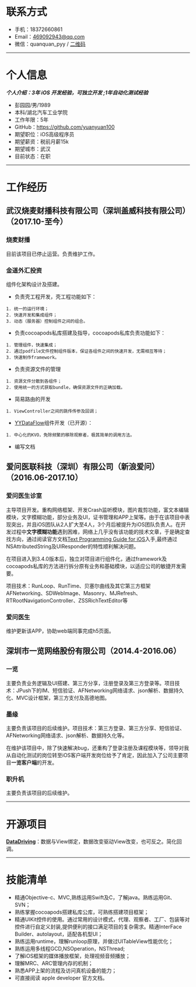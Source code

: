 # 联系方式

- 手机：18372660861
- Email：469092943@qq.com
- 微信：quanquan_pyy / [二维码](https://github.com/yuanyuan100/resume/blob/master/weChatQRCode.png)

------

# 个人信息

***个人介绍：3年 iOS 开发经验，可独立开发 ;1年自动化测试经验***

- 彭园园/男/1989
- 本科/湖北汽车工业学院
- 工作年限：5年
- GitHub：https://github.com/yuanyuan100
- 期望职位：iOS高级程序员
- 期望薪资：税前月薪15k
- 期望城市：武汉
- 目前状态：在职

------

# 工作经历

## 武汉烧麦财播科技有限公司（深圳盖威科技有限公司）（2017.10-至今）

### 烧麦财播
目前该项目已停止运营。负责维护工作。

### 金道外汇投资

组件化架构设计及搭建。

- 负责壳工程开发，壳工程功能如下：

```
1. 统一的运行环境；
2. 快速开发和集成组件；
3. 动态（服务器）控制组件之间的组合。
```
- 负责cocoapods私库搭建及指导，cocoapods私库负责功能如下：

```
1. 管理组件，快速集成；
2. 通过podfile文件控制组件版本，保证各组件之间的快速开发，无需相互等待；
3. 快速制作framework。
```

- 负责资源文件的管理

```
1. 资源文件分散到各组件；
2. 使用统一的方式获取bundle，确保资源文件的正确加载。
```

- 简易路由的开发

```
1. ViewController之间的跳传传参及回调；
```

- [YYDataFlow](https://github.com/yuanyuan100/YYDataFlow)组件开发（已开源）：

```
1. 中心化的KVO，免除频繁的移除观察者，极其简单的调用方法。
```

- 编写文档

## 爱问医联科技（深圳）有限公司（新浪爱问）（2016.06-2017.10）

### 爱问医生诊室

主导项目开发。重构网络框架、开发Crash监听模块，图片裁剪功能，富文本编辑模块，文字模糊功能，部分业务及UI，证书管理和APP上架等。由于在该项目中表现突出，并且iOS团队从2人扩大至4人，3个月后被提升为iOS团队负责人。在开发过程中**文字模糊功能**遇到困难，网络上几乎没有该功能的技术文章，于是确定查找方向，通过阅读官方文档[Text Programming Guide for iOS](https://developer.apple.com/library/content/documentation/StringsTextFonts/Conceptual/TextAndWebiPhoneOS/)入手,最终通过NSAttributedString及UIResponder的特性顺利解决问题。

在项目进入到3.4.0版本后，独立对项目进行组件化，通过framework及cocoapods私库的方法进行拆分原有业务和基础模块，以适应公司的敏捷开发需要。

项目技术：RunLoop、RunTime、贝塞尔曲线及其它第三方框架AFNetworking、SDWebImage、Masonry、MJRefresh、RTRootNavigationController、ZSSRichTextEditor等

### 爱问医生

维护更新该APP，协助web端同事完成h5页面。

## 深圳市一览网络股份有限公司（2014.4-2016.06）

### 一览

主要负责业务逻辑及UI搭建、第三方分享，注册登录及第三方登录等。项目技术：JPush下的IM、短信验证、AFNetworking网络请求、json解析、数据持久化、MVC设计框架，第三方支付及高德地图。

### 墨缘

主要负责该项目的后续维护。项目技术：第三方登录、第三方分享、短信验证、AFNetworking网络请求、json解析、数据持久化等。

在维护该项目中，除了快速解决bug，还重构了登录注册及课程模块等，领导对我从自动化测试的岗位转至iOS客户端开发岗位给予了肯定，因此加入了公司主要项目**一览客户端**的开发。

### 职升机

主要负责该项目的后续维护。


------

# 开源项目

**[DataDriving](https://github.com/yuanyuan100/DataDriving)**：数据与View绑定，数据改变驱动View改变，也可反之。简化回调。

------

# 技能清单

- 精通Objective-c、MVC,熟练运用Swift及C，了解java。熟练运用Git、SVN；
- 熟练掌握cocoapods搭建私库公库，可熟练搭建项目框架；
- 精通UIKit控件的使用。通过常用的设计模式，代理、观察者、工厂、包装等对控件进行自定义封装,提供便利的接口满足项目的复杂需求。精通InterFace Builder、autolayout，适配各机型UI；
- 熟练运用runtime，理解runloop原理，并做过UITableView性能优化；
- 熟练运用多线程GCD,NSOperation，NSThread;
- 了解iOS框架的媒体播放框架，处理视频音频播放；
- 理解MRC、ARC管理内存的机制；
- 熟悉APP上架的流程及访问真机设备的能力；
- 可直接阅读 apple developer 官方文档。

